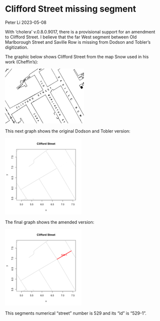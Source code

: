 Clifford Street missing segment
================
Peter Li
2023-05-08

With ‘cholera’ v.0.8.0.9017, there is a provisional support for an
amendment to Clifford Street. I believe that the far West segment
between Old Marlborough Street and Saville Row is missing from Dodson
and Tobler’s digitization.

The graphic below shows Clifford Street from the map Snow used in his
work (Cheffin’s):

![](clifford.png)

This next graph shows the original Dodson and Tobler version:

<img src="clifford_files/figure-gfm/dodson_tobler-1.png" width="50%" />

The final graph shows the amended version:

<img src="clifford_files/figure-gfm/dodson_tobler_amended-1.png" width="50%" />

This segments numerical “street” number is 529 and its “id” is “529-1”.
